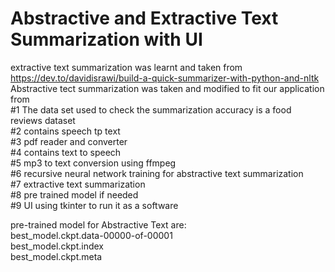 # Abstractive and Extractive Text Summarization with UI  
extractive text summarization was learnt and taken from   https://dev.to/davidisrawi/build-a-quick-summarizer-with-python-and-nltk  
Abstractive tect summarization was taken and modified to fit our application from  
#1  The data set used to check the summarization accuracy is a food reviews dataset  
#2  contains speech tp text  
#3  pdf reader and converter  
#4  contains text to speech  
#5  mp3 to text conversion using ffmpeg  
#6  recursive neural network training for abstractive text summarization  
#7  extractive text summarization  
#8  pre trained model if needed    
#9  UI using tkinter to run it as a software
  
pre-trained model for Abstractive Text are:  
best_model.ckpt.data-00000-of-00001  
best_model.ckpt.index    
best_model.ckpt.meta
